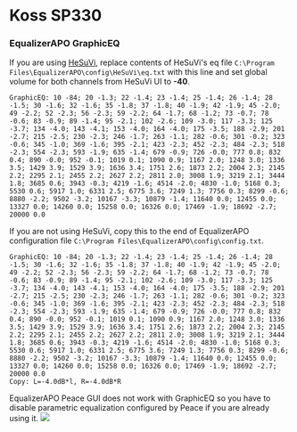 # Koss SP330
### EqualizerAPO GraphicEQ
If you are using [HeSuVi](https://sourceforge.net/projects/hesuvi/), replace contents of HeSuVi's eq file `C:\Program Files\EqualizerAPO\config\HeSuVi\eq.txt` with this line and set global volume for both channels from HeSuVi UI to **-40**.
```
GraphicEQ: 10 -84; 20 -1.3; 22 -1.4; 23 -1.4; 25 -1.4; 26 -1.4; 28 -1.5; 30 -1.6; 32 -1.6; 35 -1.8; 37 -1.8; 40 -1.9; 42 -1.9; 45 -2.0; 49 -2.2; 52 -2.3; 56 -2.3; 59 -2.2; 64 -1.7; 68 -1.2; 73 -0.7; 78 -0.6; 83 -0.9; 89 -1.4; 95 -2.1; 102 -2.6; 109 -3.0; 117 -3.3; 125 -3.7; 134 -4.0; 143 -4.1; 153 -4.0; 164 -4.0; 175 -3.5; 188 -2.9; 201 -2.7; 215 -2.5; 230 -2.3; 246 -1.7; 263 -1.1; 282 -0.6; 301 -0.2; 323 -0.6; 345 -1.0; 369 -1.6; 395 -2.1; 423 -2.3; 452 -2.3; 484 -2.3; 518 -2.3; 554 -2.3; 593 -1.9; 635 -1.4; 679 -0.9; 726 -0.0; 777 0.8; 832 0.4; 890 -0.0; 952 -0.1; 1019 0.1; 1090 0.9; 1167 2.0; 1248 3.0; 1336 3.5; 1429 3.9; 1529 3.9; 1636 3.4; 1751 2.6; 1873 2.2; 2004 2.3; 2145 2.2; 2295 2.1; 2455 2.2; 2627 2.2; 2811 2.0; 3008 1.9; 3219 2.1; 3444 1.8; 3685 0.6; 3943 -0.3; 4219 -1.6; 4514 -2.0; 4830 -1.0; 5168 0.3; 5530 0.6; 5917 1.0; 6331 2.5; 6775 3.6; 7249 1.3; 7756 0.3; 8299 -0.6; 8880 -2.2; 9502 -3.2; 10167 -3.3; 10879 -1.4; 11640 0.0; 12455 0.0; 13327 0.0; 14260 0.0; 15258 0.0; 16326 0.0; 17469 -1.9; 18692 -2.7; 20000 0.0
```
If you are not using HeSuVi, copy this to the end of EqualizerAPO configuration file `C:\Program Files\EqualizerAPO\config\config.txt`.
```
GraphicEQ: 10 -84; 20 -1.3; 22 -1.4; 23 -1.4; 25 -1.4; 26 -1.4; 28 -1.5; 30 -1.6; 32 -1.6; 35 -1.8; 37 -1.8; 40 -1.9; 42 -1.9; 45 -2.0; 49 -2.2; 52 -2.3; 56 -2.3; 59 -2.2; 64 -1.7; 68 -1.2; 73 -0.7; 78 -0.6; 83 -0.9; 89 -1.4; 95 -2.1; 102 -2.6; 109 -3.0; 117 -3.3; 125 -3.7; 134 -4.0; 143 -4.1; 153 -4.0; 164 -4.0; 175 -3.5; 188 -2.9; 201 -2.7; 215 -2.5; 230 -2.3; 246 -1.7; 263 -1.1; 282 -0.6; 301 -0.2; 323 -0.6; 345 -1.0; 369 -1.6; 395 -2.1; 423 -2.3; 452 -2.3; 484 -2.3; 518 -2.3; 554 -2.3; 593 -1.9; 635 -1.4; 679 -0.9; 726 -0.0; 777 0.8; 832 0.4; 890 -0.0; 952 -0.1; 1019 0.1; 1090 0.9; 1167 2.0; 1248 3.0; 1336 3.5; 1429 3.9; 1529 3.9; 1636 3.4; 1751 2.6; 1873 2.2; 2004 2.3; 2145 2.2; 2295 2.1; 2455 2.2; 2627 2.2; 2811 2.0; 3008 1.9; 3219 2.1; 3444 1.8; 3685 0.6; 3943 -0.3; 4219 -1.6; 4514 -2.0; 4830 -1.0; 5168 0.3; 5530 0.6; 5917 1.0; 6331 2.5; 6775 3.6; 7249 1.3; 7756 0.3; 8299 -0.6; 8880 -2.2; 9502 -3.2; 10167 -3.3; 10879 -1.4; 11640 0.0; 12455 0.0; 13327 0.0; 14260 0.0; 15258 0.0; 16326 0.0; 17469 -1.9; 18692 -2.7; 20000 0.0
Copy: L=-4.0dB*l, R=-4.0dB*R
```
EqualizerAPO Peace GUI does not work with GraphicEQ so you have to disable parametric equalization configured by Peace if you are already using it.
![](https://raw.githubusercontent.com/jaakkopasanen/AutoEq/master/results/Sonoma%20Model%20One/innerfidelity/onear/Koss%20SP330/Koss%20SP330.png)
